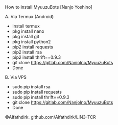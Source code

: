 How to install MyuuzuBots
[Nanjo Yoshino]

A. Via Termux (Android) 
   
   - Install termux 
   - pkg install nano
   - pkg install git
   - pkg install python2
   - pip2 install  requests
   - pip2 install rsa
   - pip2 install thrift==0.9.3
   - git clone https://gitlab.com/Nanjolno/MyuuzuBots
   - Done
   
B. Via VPS

   - sudo pip install rsa
   - sudo pip install requests
   - sudo pip install thrift==0.9.3
   - git clone https://gitlab.com/Nanjolno/MyuuzuBots
   - Done
   
   
   
©Alfathdirk. github.com/Alfathdirk/LIN3-TCR

